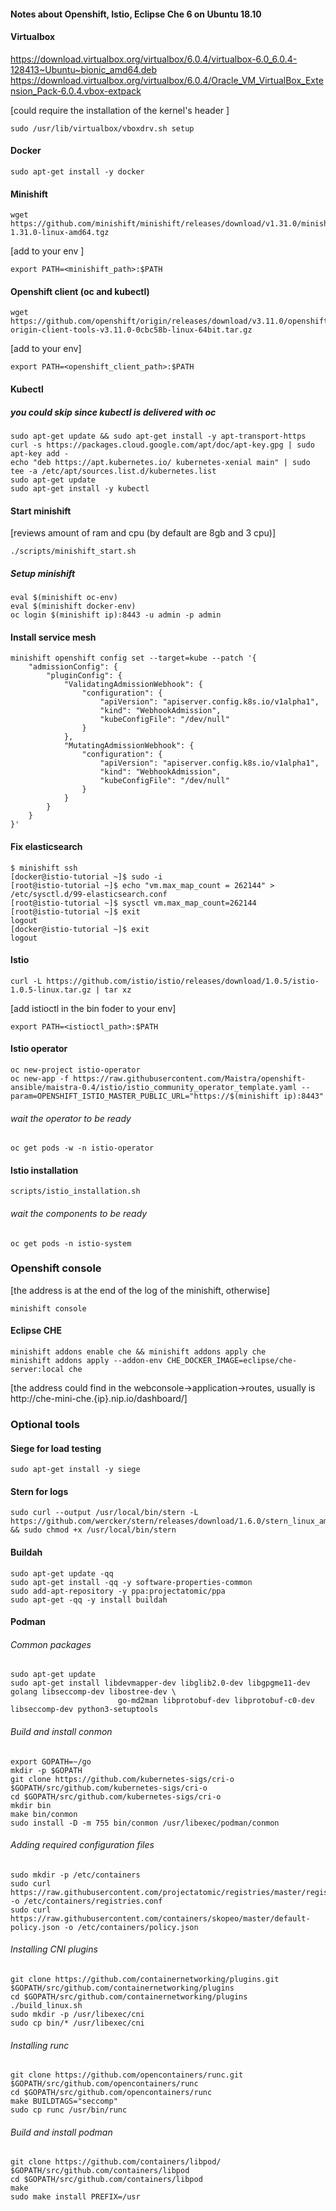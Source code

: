 #### Notes about Openshift, Istio, Eclipse Che 6 on Ubuntu 18.10


#### Virtualbox
https://download.virtualbox.org/virtualbox/6.0.4/virtualbox-6.0_6.0.4-128413~Ubuntu~bionic_amd64.deb
https://download.virtualbox.org/virtualbox/6.0.4/Oracle_VM_VirtualBox_Extension_Pack-6.0.4.vbox-extpack

[could require the installation of the kernel's header ]

```console 
sudo /usr/lib/virtualbox/vboxdrv.sh setup
```

#### Docker 
```console 
sudo apt-get install -y docker
```

#### Minishift
```consolefedora29fedora29
wget https://github.com/minishift/minishift/releases/download/v1.31.0/minishift-1.31.0-linux-amd64.tgz
```

[add to your env ] 
```console 
export PATH=<minishift_path>:$PATH
```

#### Openshift client (oc and kubectl)
```console 
wget https://github.com/openshift/origin/releases/download/v3.11.0/openshift-origin-client-tools-v3.11.0-0cbc58b-linux-64bit.tar.gz
```
[add to your env]
```console 
export PATH=<openshift_client_path>:$PATH
```

#### Kubectl
##### you could skip since kubectl is delivered with oc
```console 
sudo apt-get update && sudo apt-get install -y apt-transport-https
curl -s https://packages.cloud.google.com/apt/doc/apt-key.gpg | sudo apt-key add -
echo "deb https://apt.kubernetes.io/ kubernetes-xenial main" | sudo tee -a /etc/apt/sources.list.d/kubernetes.list
sudo apt-get update
sudo apt-get install -y kubectl
```

#### Start minishift 
[reviews amount of ram and cpu (by default are 8gb and 3 cpu)]
```console 
./scripts/minishift_start.sh
```

##### Setup minishift
```console 
eval $(minishift oc-env) 
eval $(minishift docker-env)
oc login $(minishift ip):8443 -u admin -p admin
```

#### Install service mesh
```console 
minishift openshift config set --target=kube --patch '{
    "admissionConfig": {
        "pluginConfig": {
            "ValidatingAdmissionWebhook": {
                "configuration": {
                    "apiVersion": "apiserver.config.k8s.io/v1alpha1",
                    "kind": "WebhookAdmission",
                    "kubeConfigFile": "/dev/null"
                }
            },
            "MutatingAdmissionWebhook": {
                "configuration": {
                    "apiVersion": "apiserver.config.k8s.io/v1alpha1",
                    "kind": "WebhookAdmission",
                    "kubeConfigFile": "/dev/null"
                }
            }
        }
    }
}'
```

#### Fix elasticsearch
```console 
$ minishift ssh
[docker@istio-tutorial ~]$ sudo -i
[root@istio-tutorial ~]$ echo "vm.max_map_count = 262144" > /etc/sysctl.d/99-elasticsearch.conf
[root@istio-tutorial ~]$ sysctl vm.max_map_count=262144
[root@istio-tutorial ~]$ exit
logout
[docker@istio-tutorial ~]$ exit
logout
```

#### Istio
```console 
curl -L https://github.com/istio/istio/releases/download/1.0.5/istio-1.0.5-linux.tar.gz | tar xz
```
[add istioctl in the bin foder to your env]
```console 
export PATH=<istioctl_path>:$PATH
```

#### Istio operator
```console 
oc new-project istio-operator
oc new-app -f https://raw.githubusercontent.com/Maistra/openshift-ansible/maistra-0.4/istio/istio_community_operator_template.yaml --param=OPENSHIFT_ISTIO_MASTER_PUBLIC_URL="https://$(minishift ip):8443"
```

###### wait the operator to be ready
```console 
oc get pods -w -n istio-operator
```

#### Istio installation
```console 
scripts/istio_installation.sh
```

###### wait the components to be ready
```console 
oc get pods -n istio-system
```


### Openshift console
[the address is at the end of the log of the minishift, otherwise]
```console 
minishift console
```


#### Eclipse CHE
```console 
minishift addons enable che && minishift addons apply che
minishift addons apply --addon-env CHE_DOCKER_IMAGE=eclipse/che-server:local che
```

[the address could find in the webconsole->application->routes, usually is http://che-mini-che.{ip}.nip.io/dashboard/]


### Optional tools

#### Siege for load testing
```console 
sudo apt-get install -y siege
```

#### Stern for logs
```console 
sudo curl --output /usr/local/bin/stern -L https://github.com/wercker/stern/releases/download/1.6.0/stern_linux_amd64 && sudo chmod +x /usr/local/bin/stern
```
#### Buildah
```console 
sudo apt-get update -qq
sudo apt-get install -qq -y software-properties-common
sudo add-apt-repository -y ppa:projectatomic/ppa
sudo apt-get -qq -y install buildah
```

#### Podman

###### Common packages
```console 
sudo apt-get update
sudo apt-get install libdevmapper-dev libglib2.0-dev libgpgme11-dev golang libseccomp-dev libostree-dev \
                        go-md2man libprotobuf-dev libprotobuf-c0-dev libseccomp-dev python3-setuptools
```

###### Build and install conmon
```console 
export GOPATH=~/go
mkdir -p $GOPATH
git clone https://github.com/kubernetes-sigs/cri-o $GOPATH/src/github.com/kubernetes-sigs/cri-o
cd $GOPATH/src/github.com/kubernetes-sigs/cri-o
mkdir bin
make bin/conmon
sudo install -D -m 755 bin/conmon /usr/libexec/podman/conmon
```
###### Adding required configuration files
```console 
sudo mkdir -p /etc/containers
sudo curl https://raw.githubusercontent.com/projectatomic/registries/master/registries.fedora -o /etc/containers/registries.conf
sudo curl https://raw.githubusercontent.com/containers/skopeo/master/default-policy.json -o /etc/containers/policy.json
```
###### Installing CNI plugins
```console 
git clone https://github.com/containernetworking/plugins.git $GOPATH/src/github.com/containernetworking/plugins
cd $GOPATH/src/github.com/containernetworking/plugins
./build_linux.sh
sudo mkdir -p /usr/libexec/cni
sudo cp bin/* /usr/libexec/cni
```

###### Installing runc
```console 
git clone https://github.com/opencontainers/runc.git $GOPATH/src/github.com/opencontainers/runc
cd $GOPATH/src/github.com/opencontainers/runc
make BUILDTAGS="seccomp"
sudo cp runc /usr/bin/runc
```
###### Build and install podman
```console 
git clone https://github.com/containers/libpod/ $GOPATH/src/github.com/containers/libpod
cd $GOPATH/src/github.com/containers/libpod
make
sudo make install PREFIX=/usr
```
